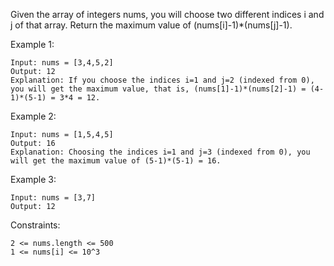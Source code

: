 Given the array of integers nums, you will choose two different indices i and j of that array. Return the maximum value
of (nums[i]-1)*(nums[j]-1).

Example 1:

    Input: nums = [3,4,5,2]
    Output: 12
    Explanation: If you choose the indices i=1 and j=2 (indexed from 0), you will get the maximum value, that is, (nums[1]-1)*(nums[2]-1) = (4-1)*(5-1) = 3*4 = 12.

Example 2:

    Input: nums = [1,5,4,5]
    Output: 16
    Explanation: Choosing the indices i=1 and j=3 (indexed from 0), you will get the maximum value of (5-1)*(5-1) = 16.

Example 3:

    Input: nums = [3,7]
    Output: 12

Constraints:

    2 <= nums.length <= 500
    1 <= nums[i] <= 10^3
